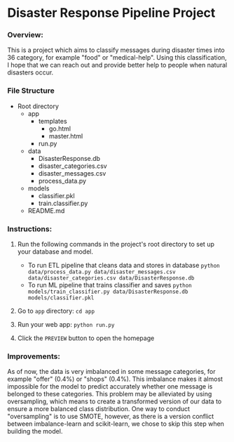 # Disaster Response Pipeline Project

### Overview:
This is a project which aims to classify messages during disaster times into 36 category, for example "food" or "medical-help". 
Using this classification, I hope that we can reach out and provide better help to people when natural disasters occur.

### File Structure
- Root directory
    - app
        - templates
            - go.html
            - master.html
        - run.py
    - data
        - DisasterResponse.db
        - disaster_categories.csv
        - disaster_messages.csv
        - process_data.py
    - models
        - classifier.pkl
        - train.classifier.py
    - README.md

### Instructions:
1. Run the following commands in the project's root directory to set up your database and model.

    - To run ETL pipeline that cleans data and stores in database
        `python data/process_data.py data/disaster_messages.csv data/disaster_categories.csv data/DisasterResponse.db`
    - To run ML pipeline that trains classifier and saves
        `python models/train_classifier.py data/DisasterResponse.db models/classifier.pkl`

2. Go to `app` directory: `cd app`

3. Run your web app: `python run.py`

4. Click the `PREVIEW` button to open the homepage

### Improvements:
As of now, the data is very imbalanced in some message categories, for example "offer" (0.4%) or "shops" (0.4%). This imbalance makes it almost impossible for the model to predict accurately whether one message is belonged to these categories. This problem may be alleviated by using oversampling, which means to create a transformed version of our data to ensure a more balanced class distribution. One way to conduct "oversampling" is to use SMOTE, however, as there is a version conflict between imbalance-learn and scikit-learn, we chose to skip this step when building the model.
